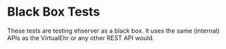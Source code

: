 Black Box Tests
===============

These tests are testing ehserver as a black box. It uses the same (internal) APIs
as the VirtualEhr or any other REST API would.